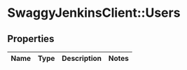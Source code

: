 # SwaggyJenkinsClient::Users

## Properties
Name | Type | Description | Notes
------------ | ------------- | ------------- | -------------



